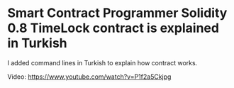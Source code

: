 # Smart Contract Programmer Solidity 0.8 TimeLock contract is explained in Turkish 
I added command lines in Turkish to explain how contract works.

Video: https://www.youtube.com/watch?v=P1f2a5Ckjpg